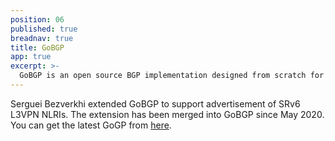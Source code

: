 ```yaml
---
position: 06
published: true
breadnav: true
title: GoBGP
app: true
excerpt: >-
  GoBGP is an open source BGP implementation designed from scratch for modern environment and implemented in a the Go Programming Language.
---
```


Serguei Bezverkhi extended GoBGP to support advertisement of SRv6 L3VPN NLRIs. The extension has been merged into GoBGP since May 2020. You can get the latest GoGP from [here](https://github.com/osrg/gobgp).
